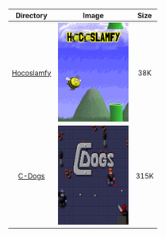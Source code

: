 | Directory | Image | Size |
| :--------: | :---: | :--: |
| [Hocoslamfy](https://github.com/schmurtzm/test-repo/releases/download/v1.5.6/Hocoslamfy.7z) | <a href="https://github.com/schmurtzm/test-repo/releases/download/v1.5.6/Hocoslamfy.7z"><img src="./Hocoslamfy/Roms/PORTS/Imgs/Hocoslamfy.png" alt="Hocoslamfy" height="200" /></a> | 38K |
| [C-Dogs](https://github.com/schmurtzm/test-repo/releases/download/v1.5.6/C-Dogs.7z) | <a href="https://github.com/schmurtzm/test-repo/releases/download/v1.5.6/C-Dogs.7z"><img src="./C-Dogs/Roms/PORTS/Imgs/C-Dogs.png" alt="C-Dogs" height="200" /></a> | 315K |
